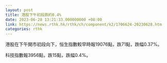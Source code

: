 ```yaml
---
layout: post
title: 港股下午初段跌約0.4%
date: 2023-06-28 13:21:33.000000000 +08:00
link: https://news.rthk.hk/rthk/ch/component/k2/1706624-20230628.htm
categories: rthk
---
```


港股在下午開市初段向下，恒生指數較早時報19076點，跌71點，跌幅0.37%。

科技指數報3956點，跌15點，跌幅0.4%。
